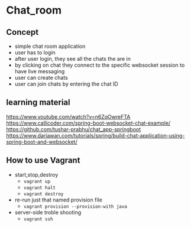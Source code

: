 # Chat_room

## Concept
- simple chat room application
- user has to login
- after user login, they see all the chats the are in
- by clicking on chat they connect to the specific websocket session to have live messaging
- user can create chats
- user can join chats by entering the chat ID

## learning material
https://www.youtube.com/watch?v=n6ZqOwreFTA
https://www.callicoder.com/spring-boot-websocket-chat-example/
https://github.com/tushar-prabhu/chat_app-springboot
https://www.dariawan.com/tutorials/spring/build-chat-application-using-spring-boot-and-websocket/

## How to use Vagrant
- start,stop,destroy
    - `vagrant up`
    - `vagrant halt`
    - `vagrant destroy`
- re-run just that named provision file
    - `vagrant provision --provision-with java`
- server-side troble shooting
    - `vagrant ssh`
